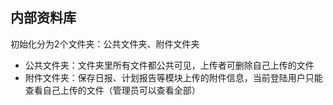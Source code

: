 ## 内部资料库
初始化分为2个文件夹：公共文件夹、附件文件夹
- 公共文件夹：文件夹里所有文件都公共可见，上传者可删除自己上传的文件
- 附件文件夹：保存日报、计划报告等模块上传的附件信息，当前登陆用户只能查看自己上传的文件（管理员可以查看全部）